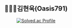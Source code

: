 <div align="center">
  
  ## 👨🏻‍💻김현욱(Oasis791)
  [![Solved.ac Profile](http://mazassumnida.wtf/api/v2/generate_badge?boj=csewook17)](https://solved.ac/csewook17/)

</div>
 
  
  
